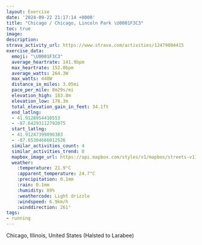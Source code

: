 ```yaml
---
layout: Exercise
date: '2024-09-22 21:17:14 +0000'
title: "Chicago / Chicago, Lincoln Park \U0001F3C3"
toc: true
image:
description:
strava_activity_url: https://www.strava.com/activities/12479804415
exercise_data:
  emoji: "\U0001F3C3"
  average_heartrate: 141.9bpm
  max_heartrate: 152.0bpm
  average_watts: 264.3W
  max_watts: 448W
  distance_in_miles: 3.05mi
  pace_per_mile: 8m29s/mi
  elevation_high: 183.8m
  elevation_low: 178.3m
  total_elevation_gain_in_feet: 34.1ft
  end_latlng:
  - 41.9128954410553
  - -87.64293112792075
  start_latlng:
  - 41.91247399896383
  - -87.65304666012526
  similar_activities_count: 4
  similar_activities_trend: 0
  mapbox_image_url: https://api.mapbox.com/styles/v1/mapbox/streets-v11/static/path-5+787af2-1.0(wgy~Fxk~uOAqAUoEG%7DBEkEEqNIqLASEGIAs%40B_%40AKEAQ%40%7DBEaOC_%40Qk%40C%5D%3FeCGqA%3FwDEaK%40aEMwD%40SJ_%40H%7D%40%40e%40A_%40Ie%40Q%5DMKWAi%40JwAx%40kA%40UDIEESBk%40Aw%40Ki%40A%5B%40w%40Ae%40Ky%40BSXg%40r%40k%40r%40u%40HCVDf%40%40NCFKNu%40Dy%40Eo%40E%7BDOmB%40ADB%3FAAWw%40uDBAFLDEFc%40HSb%40e%40t%40%7D%40fAqBNWf%40k%40dAy%40b%40YT%5BNKLWROJOHANDz%40Kf%40%40v%40Nf%40Pj%40d%40h%40f%40b%40l%40b%40x%40f%40t%40N%5EDb%40SzAIRMFa%40HSJa%40j%40%5Bn%40Ih%40MfBKz%40YrBY%60BGFE%3FsAQSAIBOLKTg%40~AcAhCEZ%3Fn%40Bb%40K%60%40%3FTRf%40DRLrAJr%40Vx%40Pp%40j%40fAJVEl%40JjEJdTAdAKvA%40lFBr%40NpA%40jA),pin-s-s+e5b22e(-87.65133,41.91372),pin-s-f+89ae00(-87.64109999999997,41.912830000000035)/auto/800x800?access_token=pk.eyJ1Ijoiam9zaGJlY2ttYW4iLCJhIjoiY205eWR2aDd1MWZ6djJrbXc4a3M0bWZleiJ9.XiG9OWkNcZk2QzjJbxLB4A
  weather:
    :temperature: 21.9°C
    :apparent_temperature: 24.7°C
    :precipitation: 0.1mm
    :rain: 0.1mm
    :humidity: 89%
    :weathercode: Light drizzle
    :windspeed: 6.9km/h
    :winddirection: 261°
tags:
- running
---
```

Chicago, Illinois, United States (Halsted to Larabee)
